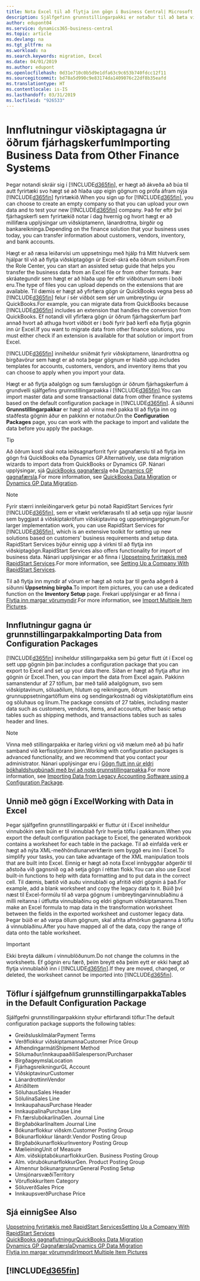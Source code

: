 ```yaml
---
title: Nota Excel til að flytja inn gögn í Business Central| Microsoft Docs
description: Sjálfgefinn grunnstillingarpakki er notaður til að bæta við viðskiptamenn í Excel og flytja inn gögnin aftur í Business Central.
author: edupont04
ms.service: dynamics365-business-central
ms.topic: article
ms.devlang: na
ms.tgt_pltfrm: na
ms.workload: na
ms.search.keywords: migration, Excel
ms.date: 04/01/2019
ms.author: edupont
ms.openlocfilehash: 0d31e710c0b5d9e1dfa63c9c653b740fdcc12f11
ms.sourcegitcommit: bd78a5d990c9e83174da1409076c22df8b35eafd
ms.translationtype: HT
ms.contentlocale: is-IS
ms.lasthandoff: 03/31/2019
ms.locfileid: "926533"
---
```

# <a name="importing-business-data-from-other-finance-systems"></a><span data-ttu-id="34368-103">Innflutningur viðskiptagagna úr öðrum fjárhagskerfum</span><span class="sxs-lookup"><span data-stu-id="34368-103">Importing Business Data from Other Finance Systems</span></span>
<span data-ttu-id="34368-104">Þegar notandi skráir sig í [!INCLUDE[d365fin](includes/d365fin_md.md)], er hægt að ákveða að búa til autt fyrirtæki svo hægt sé að hlaða upp eigin gögnum og prófa áfram nýja [!INCLUDE[d365fin](includes/d365fin_md.md)] fyrirtækið.</span><span class="sxs-lookup"><span data-stu-id="34368-104">When you sign up for [!INCLUDE[d365fin](includes/d365fin_md.md)], you can choose to create an empty company so that you can upload your own data and to test your new [!INCLUDE[d365fin](includes/d365fin_md.md)] company.</span></span> <span data-ttu-id="34368-105">Það fer eftir því fjárhagskerfi sem fyrirtækið notar í dag hvernig og hvort hægt er að millifæra upplýsingar um viðskiptamenn, lánardrottna, birgðir og bankareikninga.</span><span class="sxs-lookup"><span data-stu-id="34368-105">Depending on the finance solution that your business uses today, you can transfer information about customers, vendors, inventory, and bank accounts.</span></span>  

<span data-ttu-id="34368-106">Hægt er að ræsa leiðarvísi um uppsetningu með hjálp frá Mitt hlutverk sem hjálpar til við að flytja viðskiptagögn úr Excel-skrá eða öðrum sniðum.</span><span class="sxs-lookup"><span data-stu-id="34368-106">From the Role Center, you can start an assisted setup guide that helps you transfer the business data from an Excel file or from other formats.</span></span> <span data-ttu-id="34368-107">Þær skráategundir sem hægt er að hlaða upp fer eftir viðbótunum sem í boði eru.</span><span class="sxs-lookup"><span data-stu-id="34368-107">The type of files you can upload depends on the extensions that are available.</span></span> <span data-ttu-id="34368-108">Til dæmis er hægt að yfirfæra gögn úr QuickBooks vegna þess að [!INCLUDE[d365fin](includes/d365fin_md.md)] felur í sér viðbót sem sér um umbreytingu úr QuickBooks.</span><span class="sxs-lookup"><span data-stu-id="34368-108">For example, you can migrate data from QuickBooks because [!INCLUDE[d365fin](includes/d365fin_md.md)] includes an extension that handles the conversion from QuickBooks.</span></span> <span data-ttu-id="34368-109">Ef notandi vill yfirfæra gögn úr öðrum fjárhagskerfum þarf annað hvort að athuga hvort viðbót er í boði fyrir það kerfi eða flytja gögnin inn úr Excel.</span><span class="sxs-lookup"><span data-stu-id="34368-109">If you want to migrate data from other finance solutions, you must either check if an extension is available for that solution or import from Excel.</span></span>  

[!INCLUDE[d365fin](includes/d365fin_md.md)] <span data-ttu-id="34368-110">inniheldur sniðmát fyrir viðskiptamenn, lánardrottna og birgðavörur sem hægt er að nota þegar gögnum er hlaðið upp.</span><span class="sxs-lookup"><span data-stu-id="34368-110">includes templates for accounts, customers, vendors, and inventory items that you can choose to apply when you import your data.</span></span>

<span data-ttu-id="34368-111">Hægt er að flytja aðalgögn og sum færslugögn úr öðrum fjárhagskerfum á grundvelli sjálfgefins grunnstillingarpakka í [!INCLUDE[d365fin](includes/d365fin_md.md)].</span><span class="sxs-lookup"><span data-stu-id="34368-111">You can import master data and some transactional data from other finance systems based on the default configuration package in [!INCLUDE[d365fin](includes/d365fin_md.md)].</span></span> <span data-ttu-id="34368-112">Á síðunni **Grunnstillingarpakkar** er hægt að vinna með pakka til að flytja inn og staðfesta gögnin áður en pakkinn er notaður.</span><span class="sxs-lookup"><span data-stu-id="34368-112">On the **Configuration Packages** page, you can work with the package to import and validate the data before you apply the package.</span></span>  

> [!TIP]  
> <span data-ttu-id="34368-113">Að öðrum kosti skal nota leiðsagnarforrit fyrir gagnafærslu til að flytja inn gögn frá QuickBooks eða Dynamics GP.</span><span class="sxs-lookup"><span data-stu-id="34368-113">Alternatively, use data migration wizards to import data from QuickBooks or Dynamics GP.</span></span> <span data-ttu-id="34368-114">Nánari upplýsingar, sjá [QuickBooks gagnafærsla](ui-extensions-quickbooks-data-migration.md) eða [Dynamics GP gagnafærsla](ui-extensions-dynamicsgp-data-migration.md).</span><span class="sxs-lookup"><span data-stu-id="34368-114">For more information, see [QuickBooks Data Migration](ui-extensions-quickbooks-data-migration.md) or [Dynamics GP Data Migration](ui-extensions-dynamicsgp-data-migration.md).</span></span>

> [!NOTE]  
> <span data-ttu-id="34368-115">Fyrir stærri innleiðingarverk getur þú notað RapidStart Services fyrir [!INCLUDE[d365fin](includes/d365fin_md.md)], sem er vítækt verkfærasafn til að setja upp nýjar lausnir sem byggjast á viðskiptakröfum viðskiptavina og uppsetningargögnum.</span><span class="sxs-lookup"><span data-stu-id="34368-115">For larger implementation work, you can use RapidStart Services for [!INCLUDE[d365fin](includes/d365fin_md.md)], which is an extensive toolkit for setting up new solutions based on customers' business requirements and setup data.</span></span> <span data-ttu-id="34368-116">RapidStart Services býður einnig upp á virkni til að flytja inn viðskiptagögn.</span><span class="sxs-lookup"><span data-stu-id="34368-116">RapidStart Services also offers functionality for import of business data.</span></span> <span data-ttu-id="34368-117">Nánari upplýsingar er að finna í [Uppsetning fyrirtækis með RapidStart Services](admin-set-up-a-company-with-rapidstart.md).</span><span class="sxs-lookup"><span data-stu-id="34368-117">For more information, see [Setting Up a Company With RapidStart Services](admin-set-up-a-company-with-rapidstart.md).</span></span>

<span data-ttu-id="34368-118">Til að flytja inn myndir af vörum er hægt að nota þar til gerða aðgerð á síðunni **Uppsetning birgða**.</span><span class="sxs-lookup"><span data-stu-id="34368-118">To import item pictures, you can use a dedicated function on the **Inventory Setup** page.</span></span> <span data-ttu-id="34368-119">Frekari upplýsingar er að finna í [Flytja inn margar vörumyndir](inventory-how-import-item-pictures.md).</span><span class="sxs-lookup"><span data-stu-id="34368-119">For more information, see [Import Multiple Item Pictures](inventory-how-import-item-pictures.md).</span></span>

## <a name="importing-data-from-configuration-packages"></a><span data-ttu-id="34368-120">Innflutningur gagna úr grunnstillingarpakka</span><span class="sxs-lookup"><span data-stu-id="34368-120">Importing Data from Configuration Packages</span></span>
[!INCLUDE[d365fin](includes/d365fin_md.md)] <span data-ttu-id="34368-121">inniheldur stillingarpakka sem þú getur flutt út í Excel og sett upp gögnin þín þar.</span><span class="sxs-lookup"><span data-stu-id="34368-121">includes a configuration package that you can export to Excel and set up your data there.</span></span> <span data-ttu-id="34368-122">Síðan er hægt að flytja aftur inn gögnin úr Excel.</span><span class="sxs-lookup"><span data-stu-id="34368-122">Then, you can import the data from Excel again.</span></span> <span data-ttu-id="34368-123">Pakkinn samanstendur af 27 töflum, þar með talið aðalgögnum, svo sem viðskiptavinum, söluaðilum, hlutum og reikningum, öðrum grunnuppsetningartöflum eins og sendingarkostnaði og viðskiptatöflum eins og söluhaus og línum.</span><span class="sxs-lookup"><span data-stu-id="34368-123">The package consists of 27 tables, including master data such as customers, vendors, items, and accounts, other basic setup tables such as shipping methods, and transactions tables such as sales header and lines.</span></span>  

> [!NOTE]  
>   <span data-ttu-id="34368-124">Vinna með stillingarpakka er ítarleg virkni og við mælum með að þú hafir samband við kerfisstjórann þinn.</span><span class="sxs-lookup"><span data-stu-id="34368-124">Working with configuration packages is advanced functionality, and we recommend that you contact your administrator.</span></span> <span data-ttu-id="34368-125">Nánari upplýsingar eru í [Gögn flutt inn úr eldri bókhaldshugbúnaði með því að nota grunnstillingarpakka](across-import-data-configuration-packages.md).</span><span class="sxs-lookup"><span data-stu-id="34368-125">For more information, see [Importing Data from Legacy Accounting Software using a Configuration Package](across-import-data-configuration-packages.md).</span></span>

## <a name="working-with-data-in-excel"></a><span data-ttu-id="34368-126">Unnið með gögn í Excel</span><span class="sxs-lookup"><span data-stu-id="34368-126">Working with Data in Excel</span></span>
<span data-ttu-id="34368-127">Þegar sjálfgefinn grunnstillingarpakki er fluttur út í Excel inniheldur vinnubókin sem búin er til vinnublað fyrir hverja töflu í pakkanum.</span><span class="sxs-lookup"><span data-stu-id="34368-127">When you export the default configuration package to Excel, the generated workbook contains a worksheet for each table in the package.</span></span> <span data-ttu-id="34368-128">Til að einfalda verk er hægt að nýta XML-meðhöndlunarverkfærin sem byggð eru inn í Excel.</span><span class="sxs-lookup"><span data-stu-id="34368-128">To simplify your tasks, you can take advantage of the XML manipulation tools that are built into Excel.</span></span> <span data-ttu-id="34368-129">Einnig er hægt að nota Excel innbyggðar aðgerðir til aðstoða við gagnsnið og að setja gögn í réttan flokk.</span><span class="sxs-lookup"><span data-stu-id="34368-129">You can also use Excel built-in functions to help with data formatting and to put data in the correct cell.</span></span> <span data-ttu-id="34368-130">Til dæmis, bætið við auðu vinnublaði og afritið eldri gögnin á það.</span><span class="sxs-lookup"><span data-stu-id="34368-130">For example, add a blank worksheet and copy the legacy data to it.</span></span> <span data-ttu-id="34368-131">Búið því næst til Excel-formúlu til að varpa gögnum í umbreytingarvinnublaðinu á milli reitanna í útflutta vinnublaðinu og eldri gögnum viðskiptamanns.</span><span class="sxs-lookup"><span data-stu-id="34368-131">Then make an Excel formula to map data in the transformation worksheet between the fields in the exported worksheet and customer legacy data.</span></span> <span data-ttu-id="34368-132">Þegar búið er að varpa öllum gögnum, skal afrita afmörkun gagnanna á töflu á vinnublaðinu.</span><span class="sxs-lookup"><span data-stu-id="34368-132">After you have mapped all of the data, copy the range of data onto the table worksheet.</span></span>  

> [!IMPORTANT]  
>  <span data-ttu-id="34368-133">Ekki breyta dálkum í vinnublöðunum.</span><span class="sxs-lookup"><span data-stu-id="34368-133">Do not change the columns in the worksheets.</span></span> <span data-ttu-id="34368-134">Ef gögnin eru færð, þeim breytt eða þeim eytt er ekki hægt að flytja vinnublaðið inn í [!INCLUDE[d365fin](includes/d365fin_md.md)].</span><span class="sxs-lookup"><span data-stu-id="34368-134">If they are moved, changed, or deleted, the worksheet cannot be imported into [!INCLUDE[d365fin](includes/d365fin_md.md)].</span></span>

## <a name="tables-in-the-default-configuration-package"></a><span data-ttu-id="34368-135">Töflur í sjálfgefnum grunnstillingarpakka</span><span class="sxs-lookup"><span data-stu-id="34368-135">Tables in the Default Configuration Package</span></span>
<span data-ttu-id="34368-136">Sjálfgefni grunnstillingarpakkinn styður eftirfarandi töflur:</span><span class="sxs-lookup"><span data-stu-id="34368-136">The default configuration package supports the following tables:</span></span>

-   <span data-ttu-id="34368-137">Greiðsluskilmálar</span><span class="sxs-lookup"><span data-stu-id="34368-137">Payment Terms</span></span>
-   <span data-ttu-id="34368-138">Verðflokkur viðskiptamanna</span><span class="sxs-lookup"><span data-stu-id="34368-138">Customer Price Group</span></span>
-   <span data-ttu-id="34368-139">Afhendingarmáti</span><span class="sxs-lookup"><span data-stu-id="34368-139">Shipment Method</span></span>
-   <span data-ttu-id="34368-140">Sölumaður/innkaupaaðili</span><span class="sxs-lookup"><span data-stu-id="34368-140">Salesperson/Purchaser</span></span>
-   <span data-ttu-id="34368-141">Birgðageymsla</span><span class="sxs-lookup"><span data-stu-id="34368-141">Location</span></span>
-   <span data-ttu-id="34368-142">Fjárhagsreikningur</span><span class="sxs-lookup"><span data-stu-id="34368-142">GL Account</span></span>
-   <span data-ttu-id="34368-143">Viðskiptavinur</span><span class="sxs-lookup"><span data-stu-id="34368-143">Customer</span></span>
-   <span data-ttu-id="34368-144">Lánardrottinn</span><span class="sxs-lookup"><span data-stu-id="34368-144">Vendor</span></span>
-   <span data-ttu-id="34368-145">Atriði</span><span class="sxs-lookup"><span data-stu-id="34368-145">Item</span></span>
-   <span data-ttu-id="34368-146">Söluhaus</span><span class="sxs-lookup"><span data-stu-id="34368-146">Sales Header</span></span>
-   <span data-ttu-id="34368-147">Sölulína</span><span class="sxs-lookup"><span data-stu-id="34368-147">Sales Line</span></span>
-   <span data-ttu-id="34368-148">Innkaupahaus</span><span class="sxs-lookup"><span data-stu-id="34368-148">Purchase Header</span></span>
-   <span data-ttu-id="34368-149">Innkaupalína</span><span class="sxs-lookup"><span data-stu-id="34368-149">Purchase Line</span></span>
-   <span data-ttu-id="34368-150">Fh.færslubókarlína</span><span class="sxs-lookup"><span data-stu-id="34368-150">Gen. Journal Line</span></span>
-   <span data-ttu-id="34368-151">Birgðabókarlína</span><span class="sxs-lookup"><span data-stu-id="34368-151">Item Journal Line</span></span>
-   <span data-ttu-id="34368-152">Bókunarflokkur viðskm.</span><span class="sxs-lookup"><span data-stu-id="34368-152">Customer Posting Group</span></span>
-   <span data-ttu-id="34368-153">Bókunarflokkur lánardr.</span><span class="sxs-lookup"><span data-stu-id="34368-153">Vendor Posting Group</span></span>
-   <span data-ttu-id="34368-154">Birgðabókunarflokkur</span><span class="sxs-lookup"><span data-stu-id="34368-154">Inventory Posting Group</span></span>
-   <span data-ttu-id="34368-155">Mælieining</span><span class="sxs-lookup"><span data-stu-id="34368-155">Unit of Measure</span></span>
-   <span data-ttu-id="34368-156">Alm. viðskiptabókunarflokkur</span><span class="sxs-lookup"><span data-stu-id="34368-156">Gen. Business Posting Group</span></span>
-   <span data-ttu-id="34368-157">Alm. vörubókunarflokkur</span><span class="sxs-lookup"><span data-stu-id="34368-157">Gen. Product Posting Group</span></span>
-   <span data-ttu-id="34368-158">Almennur bókunargrunnur</span><span class="sxs-lookup"><span data-stu-id="34368-158">General Posting Setup</span></span>
-   <span data-ttu-id="34368-159">Umsjónarsvæði</span><span class="sxs-lookup"><span data-stu-id="34368-159">Territory</span></span>
-   <span data-ttu-id="34368-160">Vöruflokkur</span><span class="sxs-lookup"><span data-stu-id="34368-160">Item Category</span></span>
-   <span data-ttu-id="34368-161">Söluverð</span><span class="sxs-lookup"><span data-stu-id="34368-161">Sales Price</span></span>
-   <span data-ttu-id="34368-162">Innkaupsverð</span><span class="sxs-lookup"><span data-stu-id="34368-162">Purchase Price</span></span>

## <a name="see-also"></a><span data-ttu-id="34368-163">Sjá einnig</span><span class="sxs-lookup"><span data-stu-id="34368-163">See Also</span></span>
[<span data-ttu-id="34368-164">Uppsetning fyrirtækis með RapidStart Services</span><span class="sxs-lookup"><span data-stu-id="34368-164">Setting Up a Company With RapidStart Services</span></span>](admin-set-up-a-company-with-rapidstart.md)  
[<span data-ttu-id="34368-165">QuickBooks gagnaflutningur</span><span class="sxs-lookup"><span data-stu-id="34368-165">QuickBooks Data Migration</span></span>](ui-extensions-quickbooks-data-migration.md)  
[<span data-ttu-id="34368-166">Dynamics GP Gagnafærsla</span><span class="sxs-lookup"><span data-stu-id="34368-166">Dynamics GP Data Migration</span></span>](ui-extensions-dynamicsgp-data-migration.md)  
[<span data-ttu-id="34368-167">Flytja inn margar vörumyndir</span><span class="sxs-lookup"><span data-stu-id="34368-167">Import Multiple Item Pictures</span></span>](inventory-how-import-item-pictures.md)

## [!INCLUDE[d365fin](includes/free_trial_md.md)]  
